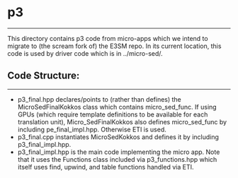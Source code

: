 # p3
---------------------------
This directory contains p3 code from micro-apps which we intend to migrate to
(the scream fork of) the E3SM repo. In its current location, this code is used
by driver code which is in ../micro-sed/.

## Code Structure:
--------------------------
* p3_final.hpp declares/points to (rather than defines) the MicroSedFinalKokkos class
  which contains micro_sed_func. If using GPUs (which require template definitions to 
  be available for each translation unit), Micro_SedFinalKokkos also defines micro_sed_func
  by including pe_final_impl.hpp. Otherwise ETI is used. 
* p3_final.cpp instantiates MicroSedKokkos and defines it by including p3_final_impl.hpp. 
* p3_final_impl.hpp is the main code implementing the micro app. Note that it uses the Functions
  class included via p3_functions.hpp which itself uses find, upwind, and table functions
  handled via ETI.



